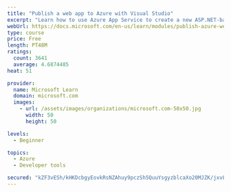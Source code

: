 ```yaml
---
title: "Publish a web app to Azure with Visual Studio"
excerpt: "Learn how to use Azure App Service to create a new ASP.NET-based web app, then publish and update directly from Visual Studio."
webUrl: https://docs.microsoft.com/en-us/learn/modules/publish-azure-web-app-with-visual-studio/
type: course
price: Free
length: PT48M
ratings:
  count: 3641
  average: 4.6874485
heat: 51

provider:
  name: Microsoft Learn
  domain: microsoft.com
  images:
    - url: /assets/images/organizations/microsoft.com-50x50.jpg
      width: 50
      height: 50

levels:
  - Beginner

topics:
  - Azure
  - Developer tools

secured: "kZF3vESh/kHKDcbgyEovkRsNZAhuy9pczSh5QuuYsgyzblcaXo20MJZK/jxvLlYffNUJa8hVAC5KsAHt17hphLsbW655XyvNLjR/lUqwg+EVkUqzkEZjlhDMpzOP1+QVLiG+Nmaa4hfOOhL3rIKOOJrjdEa5+nCuTb+DupoVgSGwqB0Z+JsXkSlEvus7sZ/NIx+jDYGrIhrYXPnMGEZJa8og8Wms0tUwHOQgfpBdd5HM6thWzcvFEcmiHrYaLp4+H7+1x3KfzkZiqE6dD9jWsTo4yUyNACOraQ8/pzFBwOK1ofwWmX49Z3omerMwRifu/mqjDVjQAqLvPk5FXDoKYKZdmFGREBUwdoM/HDmZzB/0c0YlbEQxGYOPeznhXJKnkFUx0IQTzPHv+8qrAtlWA4S66LobBxu4TLSUsayQbFc=;BsuIIhaaHByMeBtwdoZOtw=="
---
```


